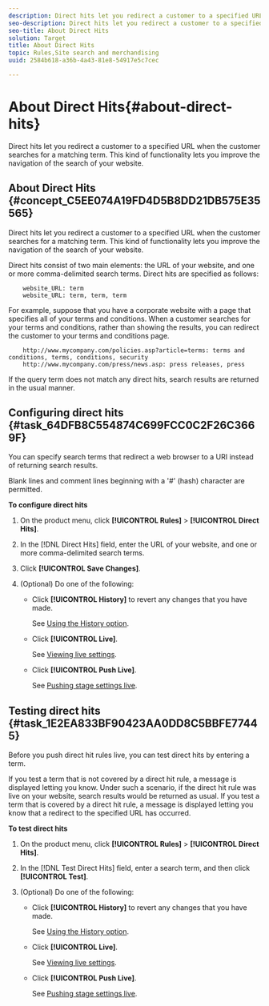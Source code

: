 ```yaml
---
description: Direct hits let you redirect a customer to a specified URL when the customer searches for a matching term. This kind of functionality lets you improve the navigation of the search of your website.
seo-description: Direct hits let you redirect a customer to a specified URL when the customer searches for a matching term. This kind of functionality lets you improve the navigation of the search of your website.
seo-title: About Direct Hits
solution: Target
title: About Direct Hits
topic: Rules,Site search and merchandising
uuid: 2584b618-a36b-4a43-81e8-54917e5c7cec

---
```


# About Direct Hits{#about-direct-hits}

Direct hits let you redirect a customer to a specified URL when the customer searches for a matching term. This kind of functionality lets you improve the navigation of the search of your website.

## About Direct Hits {#concept_C5EE074A19FD4D5B8DD21DB575E35565}

Direct hits let you redirect a customer to a specified URL when the customer searches for a matching term. This kind of functionality lets you improve the navigation of the search of your website. 

Direct hits consist of two main elements: the URL of your website, and one or more comma-delimited search terms. Direct hits are specified as follows:

```
    website_URL: term
    website_URL: term, term, term
```

For example, suppose that you have a corporate website with a page that specifies all of your terms and conditions. When a customer searches for your terms and conditions, rather than showing the results, you can redirect the customer to your terms and conditions page.

```
    http://www.mycompany.com/policies.asp?article=terms: terms and conditions, terms, conditions, security
    http://www.mycompany.com/press/news.asp: press releases, press
```

If the query term does not match any direct hits, search results are returned in the usual manner. 

## Configuring direct hits {#task_64DFB8C554874C699FCC0C2F26C3669F}

You can specify search terms that redirect a web browser to a URI instead of returning search results.

<!-- 

t_configuring_direct_hits.xml

 -->

Blank lines and comment lines beginning with a '#' (hash) character are permitted.

**To configure direct hits** 

1. On the product menu, click **[!UICONTROL Rules]** > **[!UICONTROL Direct Hits]**.
1. In the [!DNL Direct Hits] field, enter the URL of your website, and one or more comma-delimited search terms.
1. Click **[!UICONTROL Save Changes]**.
1. (Optional) Do one of the following:

    * Click **[!UICONTROL History]** to revert any changes that you have made.

      See [Using the History option](../t-using-the-history-option.md#task_70DD3F87A67242BBBD2CB27156F43002). 
    
    * Click **[!UICONTROL Live]**.

      See [Viewing live settings](../c-about-staging.md#task_401A0EBDB5DB4D4CA933CBA7BECDC10F). 
    
    * Click **[!UICONTROL Push Live]**.

      See [Pushing stage settings live](../c-about-staging.md#task_44306783B4C0408AAA58B471DAF2D9A4).

## Testing direct hits {#task_1E2EA833BF90423AA0DD8C5BBFE77445}

Before you push direct hit rules live, you can test direct hits by entering a term.

<!-- 

t_testing_direct_hits.xml

 -->

If you test a term that is not covered by a direct hit rule, a message is displayed letting you know. Under such a scenario, if the direct hit rule was live on your website, search results would be returned as usual. If you test a term that is covered by a direct hit rule, a message is displayed letting you know that a redirect to the specified URL has occurred.

**To test direct hits** 

1. On the product menu, click **[!UICONTROL Rules]** > **[!UICONTROL Direct Hits]**.
1. In the [!DNL Test Direct Hits] field, enter a search term, and then click **[!UICONTROL Test]**.
1. (Optional) Do one of the following:

    * Click **[!UICONTROL History]** to revert any changes that you have made.

      See [Using the History option](../t-using-the-history-option.md#task_70DD3F87A67242BBBD2CB27156F43002). 
    
    * Click **[!UICONTROL Live]**.

      See [Viewing live settings](../c-about-staging.md#task_401A0EBDB5DB4D4CA933CBA7BECDC10F). 
    
    * Click **[!UICONTROL Push Live]**.

      See [Pushing stage settings live](../c-about-staging.md#task_44306783B4C0408AAA58B471DAF2D9A4).

